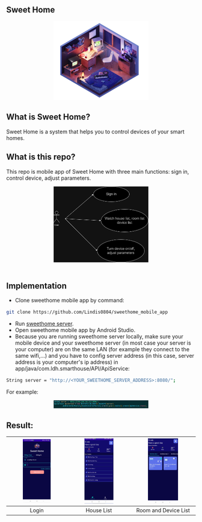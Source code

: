 ## Sweet Home
<div align="center">
<img src="./images/bedroom.png" style="width:50%"/>
<br/>
</div>

## What is Sweet Home?

Sweet Home is a system that helps you to control devices of your smart homes.

## What is this repo?

This repo is mobile app of Sweet Home with three main functions: sign in, control device, adjust parameters.
<br/>
<div align="center">
<img src="./images/user_usecase.png" style="width:50%"/>
</div>
<br/>

## Implementation

- Clone sweethome mobile app by command:
```bash
git clone https://github.com/Lindis0804/sweethome_mobile_app
```
- Run [sweethome server](https://github.com/Lindis0804/sweethome_backend).
- Open sweethome mobile app by Android Studio.
- Because you are running sweethome server locally, make sure your mobile device and your sweethome server (in most case your server is your computer) are on the same LAN (for example they connect to the same wifi,...) and you have to config server address (in this case, server address is your computer's ip address) in app/java/com.ldh.smarthouse/API/ApiService:
```bash
String server = "http://<YOUR_SWEETHOME_SERVER_ADDRESS>:8080/";
```
For example:
<br/>
<div align="center" >
<img src="./images/config_server_address.png" style="width:50%"/>
</div>


## Result:

|<img src="./images/login_page.png" style="width:50%">|<img src="./images/home_list.png" style="width:50%">|<img src="./images/home_detail.png" style="width:50%">|
|-----------------------------------------------------|-----------------------------------------------------|-----------------------------------------------------|
|<div align="center">Login</div>|<div align="center">House List</div>|<div align="center">Room and Device List</div>|